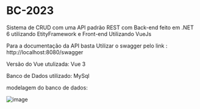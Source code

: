 # BC-2023



Sistema de CRUD com uma API padrão REST com Back-end feito em .NET 6 utilizando EtityFramework  e Front-end Utilizando VueJs


Para a documentação da API basta Utilizar o swagger pelo link : http://localhost:8080/swagger

Versão do Vue utulizada: Vue 3

Banco de Dados utilizado: MySql

modelagem do banco de dados:

![image](https://user-images.githubusercontent.com/97440058/213798956-f98f1e64-366a-4057-85a1-4a92bf7a4294.png)
